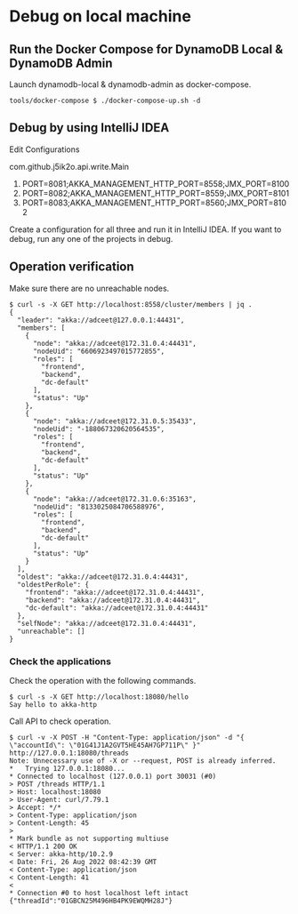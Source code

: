 # Debug on local machine

## Run the Docker Compose for DynamoDB Local & DynamoDB Admin

Launch dynamodb-local & dynamodb-admin as docker-compose.

```shell
tools/docker-compose $ ./docker-compose-up.sh -d
```

## Debug by using IntelliJ IDEA

Edit Configurations

com.github.j5ik2o.api.write.Main

1. PORT=8081;AKKA_MANAGEMENT_HTTP_PORT=8558;JMX_PORT=8100
2. PORT=8082;AKKA_MANAGEMENT_HTTP_PORT=8559;JMX_PORT=8101
3. PORT=8083;AKKA_MANAGEMENT_HTTP_PORT=8560;JMX_PORT=8102

Create a configuration for all three and run it in IntelliJ IDEA. If you want to debug, run any one of the projects in debug.

## Operation verification

Make sure there are no unreachable nodes.

```shell
$ curl -s -X GET http://localhost:8558/cluster/members | jq .
{
  "leader": "akka://adceet@127.0.0.1:44431",
  "members": [
    {
      "node": "akka://adceet@172.31.0.4:44431",
      "nodeUid": "6606923497015772855",
      "roles": [
        "frontend",
        "backend",
        "dc-default"
      ],
      "status": "Up"
    },
    {
      "node": "akka://adceet@172.31.0.5:35433",
      "nodeUid": "-188067320620564535",
      "roles": [
        "frontend",
        "backend",
        "dc-default"
      ],
      "status": "Up"
    },
    {
      "node": "akka://adceet@172.31.0.6:35163",
      "nodeUid": "8133025084706588976",
      "roles": [
        "frontend",
        "backend",
        "dc-default"
      ],
      "status": "Up"
    }
  ],
  "oldest": "akka://adceet@172.31.0.4:44431",
  "oldestPerRole": {
    "frontend": "akka://adceet@172.31.0.4:44431",
    "backend": "akka://adceet@172.31.0.4:44431",
    "dc-default": "akka://adceet@172.31.0.4:44431"
  },
  "selfNode": "akka://adceet@172.31.0.4:44431",
  "unreachable": []
}
```

### Check the applications

Check the operation with the following commands.

```shell
$ curl -s -X GET http://localhost:18080/hello
Say hello to akka-http
```

Call API to check operation.

```shell
$ curl -v -X POST -H "Content-Type: application/json" -d "{ \"accountId\": \"01G41J1A2GVT5HE45AH7GP711P\" }" http://127.0.0.1:18080/threads
Note: Unnecessary use of -X or --request, POST is already inferred.
*   Trying 127.0.0.1:18080...
* Connected to localhost (127.0.0.1) port 30031 (#0)
> POST /threads HTTP/1.1
> Host: localhost:18080
> User-Agent: curl/7.79.1
> Accept: */*
> Content-Type: application/json
> Content-Length: 45
>
* Mark bundle as not supporting multiuse
< HTTP/1.1 200 OK
< Server: akka-http/10.2.9
< Date: Fri, 26 Aug 2022 08:42:39 GMT
< Content-Type: application/json
< Content-Length: 41
<
* Connection #0 to host localhost left intact
{"threadId":"01GBCN25M496HB4PK9EWQMH28J"}
```